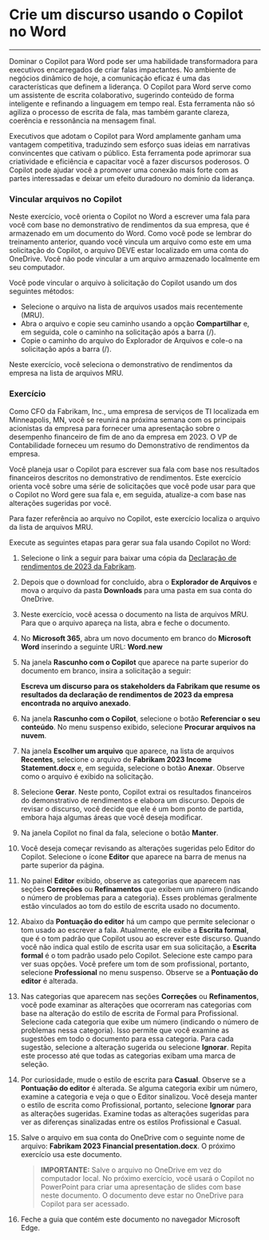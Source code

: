 
# Crie um discurso usando o Copilot no Word
---
Dominar o Copilot para Word pode ser uma habilidade transformadora para executivos encarregados de criar falas impactantes. No ambiente de negócios dinâmico de hoje, a comunicação eficaz é uma das características que definem a liderança. O Copilot para Word serve como um assistente de escrita colaborativo, sugerindo conteúdo de forma inteligente e refinando a linguagem em tempo real. Esta ferramenta não só agiliza o processo de escrita de fala, mas também garante clareza, coerência e ressonância na mensagem final.

Executivos que adotam o Copilot para Word amplamente ganham uma vantagem competitiva, traduzindo sem esforço suas ideias em narrativas convincentes que cativam o público. Esta ferramenta pode aprimorar sua criatividade e eficiência e capacitar você a fazer discursos poderosos. O Copilot pode ajudar você a promover uma conexão mais forte com as partes interessadas e deixar um efeito duradouro no domínio da liderança.

### Vincular arquivos no Copilot

Neste exercício, você orienta o Copilot no Word a escrever uma fala para você com base no demonstrativo de rendimentos da sua empresa, que é armazenado em um documento do Word. Como você pode se lembrar do treinamento anterior, quando você vincula um arquivo como este em uma solicitação do Copilot, o arquivo DEVE estar localizado em uma conta do OneDrive. Você não pode vincular a um arquivo armazenado localmente em seu computador.

Você pode vincular o arquivo à solicitação do Copilot usando um dos seguintes métodos:

 -  Selecione o arquivo na lista de arquivos usados mais recentemente (MRU).
 -  Abra o arquivo e copie seu caminho usando a opção **Compartilhar** e, em seguida, cole o caminho na solicitação após a barra (/).
 -  Copie o caminho do arquivo do Explorador de Arquivos e cole-o na solicitação após a barra (/).

Neste exercício, você seleciona o demonstrativo de rendimentos da empresa na lista de arquivos MRU.

### Exercício

Como CFO da Fabrikam, Inc., uma empresa de serviços de TI localizada em Minneapolis, MN, você se reunirá na próxima semana com os principais acionistas da empresa para fornecer uma apresentação sobre o desempenho financeiro de fim de ano da empresa em 2023. O VP de Contabilidade forneceu um resumo do Demonstrativo de rendimentos da empresa.

Você planeja usar o Copilot para escrever sua fala com base nos resultados financeiros descritos no demonstrativo de rendimentos. Este exercício orienta você sobre uma série de solicitações que você pode usar para que o Copilot no Word gere sua fala e, em seguida, atualize-a com base nas alterações sugeridas por você.

Para fazer referência ao arquivo no Copilot, este exercício localiza o arquivo da lista de arquivos MRU.

Execute as seguintes etapas para gerar sua fala usando Copilot no Word:

1.  Selecione o link a seguir para baixar uma cópia da [Declaração de rendimentos de 2023 da Fabrikam](https://edxinteractivepage.blob.core.windows.net/ms-4004/Fabrikam%202023%20Income%20Statement.docx).
2.  Depois que o download for concluído, abra o **Explorador de Arquivos** e mova o arquivo da pasta **Downloads** para uma pasta em sua conta do OneDrive.
3.  Neste exercício, você acessa o documento na lista de arquivos MRU. Para que o arquivo apareça na lista, abra e feche o documento.
4.  No **Microsoft 365**, abra um novo documento em branco do **Microsoft Word** inserindo a seguinte URL: **Word.new** 
5.  Na janela **Rascunho com o Copilot** que aparece na parte superior do documento em branco, insira a solicitação a seguir:
    
    **Escreva um discurso para os stakeholders da Fabrikam que resume os resultados da declaração de rendimentos de 2023 da empresa encontrada no arquivo anexado**.
6.  Na janela **Rascunho com o Copilot**, selecione o botão **Referenciar o seu conteúdo**. No menu suspenso exibido, selecione **Procurar arquivos na nuvem**.
7.  Na janela **Escolher um arquivo** que aparece, na lista de arquivos **Recentes**, selecione o arquivo de **Fabrikam 2023 Income Statement.docx** e, em seguida, selecione o botão **Anexar**. Observe como o arquivo é exibido na solicitação.
8.  Selecione **Gerar**. Neste ponto, Copilot extrai os resultados financeiros do demonstrativo de rendimentos e elabora um discurso. Depois de revisar o discurso, você decide que ele é um bom ponto de partida, embora haja algumas áreas que você deseja modificar.
9.  Na janela Copilot no final da fala, selecione o botão **Manter**.
10. Você deseja começar revisando as alterações sugeridas pelo Editor do Copilot. Selecione o ícone **Editor** que aparece na barra de menus na parte superior da página.
11. No painel **Editor** exibido, observe as categorias que aparecem nas seções **Correções** ou **Refinamentos** que exibem um número (indicando o número de problemas para a categoria). Esses problemas geralmente estão vinculados ao tom do estilo de escrita usado no documento.
12. Abaixo da **Pontuação do editor** há um campo que permite selecionar o tom usado ao escrever a fala. Atualmente, ele exibe a **Escrita formal**, que é o tom padrão que Copilot usou ao escrever este discurso. Quando você não indica qual estilo de escrita usar em sua solicitação, a **Escrita formal** é o tom padrão usado pelo Copilot. Selecione este campo para ver suas opções. Você prefere um tom de som profissional, portanto, selecione **Professional** no menu suspenso. Observe se a **Pontuação do editor** é alterada.
13. Nas categorias que aparecem nas seções **Correções** ou **Refinamentos**, você pode examinar as alterações que ocorreram nas categorias com base na alteração do estilo de escrita de Formal para Profissional. Selecione cada categoria que exibe um número (indicando o número de problemas nessa categoria). Isso permite que você examine as sugestões em todo o documento para essa categoria. Para cada sugestão, selecione a alteração sugerida ou selecione **Ignorar**. Repita este processo até que todas as categorias exibam uma marca de seleção.
14. Por curiosidade, mude o estilo de escrita para **Casual**. Observe se a **Pontuação do editor** é alterada. Se alguma categoria exibir um número, examine a categoria e veja o que o Editor sinalizou. Você deseja manter o estilo de escrita como Profissional, portanto, selecione **Ignorar** para as alterações sugeridas. Examine todas as alterações sugeridas para ver as diferenças sinalizadas entre os estilos Profissional e Casual.
15. Salve o arquivo em sua conta do OneDrive com o seguinte nome de arquivo: **Fabrikam 2023 Financial presentation.docx**. O próximo exercício usa este documento.
    
    > **IMPORTANTE:** Salve o arquivo no OneDrive em vez do computador local. No próximo exercício, você usará o Copilot no PowerPoint para criar uma apresentação de slides com base neste documento. O documento deve estar no OneDrive para Copilot para ser acessado.
16. Feche a guia que contém este documento no navegador Microsoft Edge.

